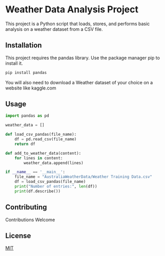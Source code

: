 # Weather Data Analysis Project

This project is a Python script that loads, stores, and performs basic analysis on a weather dataset from a CSV file.

## Installation

This project requires the pandas library. Use the package manager pip to install it.

```bash
pip install pandas
```
You will also need to download a Weather dataset of your choice on a website like kaggle.com
## Usage

```python
import pandas as pd

weather_data = []

def load_csv_pandas(file_name):
    df = pd.read_csv(file_name)
    return df

def add_to_weather_data(content):
    for lines in content:
        weather_data.append(lines)

if __name__ == '__main__':
    file_name = "AustraliaWeatherData/Weather Training Data.csv"
    df = load_csv_pandas(file_name)
    print("Number of entries:", len(df))
    print(df.describe())
```

## Contributing

Contributions Welcome

## License

[MIT](https://choosealicense.com/licenses/mit/)